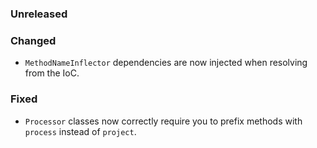 ### Unreleased

### Changed

- `MethodNameInflector` dependencies are now injected when resolving from the IoC.

### Fixed

- `Processor` classes now correctly require you to prefix methods with `process` instead of `project`.